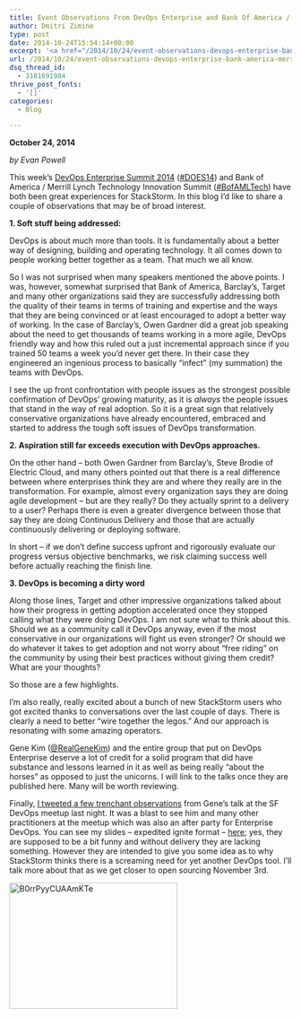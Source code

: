 ```yaml
---
title: Event Observations From DevOps Enterprise and Bank Of America / Merrill Lynch Technology Innovation Summit
author: Dmitri Zimine
type: post
date: 2014-10-24T15:54:14+00:00
excerpt: '<a href="/2014/10/24/event-observations-devops-enterprise-bank-america-merrill-lynch-technology-innovation-summit/">READ MORE</a>'
url: /2014/10/24/event-observations-devops-enterprise-bank-america-merrill-lynch-technology-innovation-summit/
dsq_thread_id:
  - 3181691984
thrive_post_fonts:
  - '[]'
categories:
  - Blog

---
```

**October 24, 2014**

_by Evan Powell_

This week’s <a href="http://devopsenterprise.io/" target="_blank">DevOps Enterprise Summit 2014</a> (<a href="https://twitter.com/hashtag/DOES14?src=hash" target="_blank">#DOES14</a>) and Bank of America / Merrill Lynch Technology Innovation Summit (<a href="https://twitter.com/hashtag/BofAMLTech?src=hash" target="_blank">#BofAMLTech</a>) have both been great experiences for StackStorm. In this blog I’d like to share a couple of observations that may be of broad interest.

**1. Soft stuff being addressed:**

DevOps is about much more than tools. It is fundamentally about a better way of designing, building and operating technology. It all comes down to people working better together as a team. That much we all know.

So I was not surprised when many speakers mentioned the above points. I was, however, somewhat surprised that Bank of America, Barclay’s, Target and many other organizations said they are successfully addressing both the quality of their teams in terms of training and expertise and the ways that they are being convinced or at least encouraged to adopt a better way of working. In the case of Barclay’s, Owen Gardner did a great job speaking about the need to get thousands of teams working in a more agile, DevOps friendly way and how this ruled out a just incremental approach since if you trained 50 teams a week you’d never get there. In their case they engineered an ingenious process to basically “infect” (my summation) the teams with DevOps.

<!--more-->

I see the up front confrontation with people issues as the strongest possible confirmation of DevOps’ growing maturity, as it is _always_ the people issues that stand in the way of real adoption. So it is a great sign that relatively conservative organizations have already encountered, embraced and started to address the tough soft issues of DevOps transformation.

**2. Aspiration still far exceeds execution with DevOps approaches.**

On the other hand &#8211; both Owen Gardner from Barclay’s, Steve Brodie of Electric Cloud, and many others pointed out that there is a real difference between where enterprises think they are and where they really are in the transformation. For example, almost every organization says they are doing agile development &#8211; but are they really? Do they actually sprint to a delivery to a user? Perhaps there is even a greater divergence between those that say they are doing Continuous Delivery and those that are actually continuously delivering or deploying software.

In short &#8211; if we don’t define success upfront and rigorously evaluate our progress versus objective benchmarks, we risk claiming success well before actually reaching the finish line.

**3. DevOps is becoming a dirty word**

Along those lines, Target and other impressive organizations talked about how their progress in getting adoption accelerated once they stopped calling what they were doing DevOps. I am not sure what to think about this. Should we as a community call it DevOps anyway, even if the most conservative in our organizations will fight us even stronger? Or should we do whatever it takes to get adoption and not worry about “free riding” on the community by using their best practices without giving them credit? What are your thoughts?

So those are a few highlights.

I’m also really, really excited about a bunch of new StackStorm users who got excited thanks to conversations over the last couple of days. There is clearly a need to better “wire together the legos.” And our approach is resonating with some amazing operators.

Gene Kim (<a href="https://twitter.com/RealGeneKim" target="_blank">@RealGeneKim</a>) and the entire group that put on DevOps Enterprise deserve a lot of credit for a solid program that did have substance and lessons learned in it as well as being really “about the horses” as opposed to just the unicorns. I will link to the talks once they are published here. Many will be worth reviewing.

Finally, <a href="https://twitter.com/epowell101" target="_blank">I tweeted a few trenchant observations</a> from Gene’s talk at the SF DevOps meetup last night. It was a blast to see him and many other practitioners at the meetup which was also an after party for Enterprise DevOps. You can see my slides &#8211; expedited ignite format &#8211; <a href="http://www.slideshare.net/StackStorm/stack-storm-product" target="_blank">here</a>; yes, they are supposed to be a bit funny and without delivery they are lacking something. However they are intended to give you some idea as to why StackStorm thinks there is a screaming need for yet another DevOps tool. I’ll talk more about that as we get closer to open sourcing November 3rd.

<img loading="lazy" class="alignnone size-medium wp-image-922" src="http://stackstorm.com/wp/wp-content/uploads/2014/10/B0rrPyyCUAAmKTe-300x225.jpg" alt="B0rrPyyCUAAmKTe" width="300" height="225" />